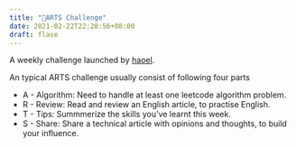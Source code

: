```yaml
---
title: "🚀ARTS Challenge"
date: 2021-02-22T22:28:56+08:00
draft: flase
---
```


A weekly challenge launched by [haoel](https://github.com/haoel).

An typical ARTS challenge usually consist of following four parts

* A - Algorithm: Need to handle at least one leetcode algorithm problem.
* R - Review: Read and review an English article, to practise English.
* T - Tips: Summmerize the skills you've learnt this week.
* S - Share: Share a technical article with opinions and thoughts, to build your influence.




